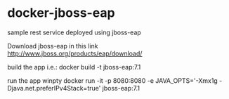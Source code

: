 # docker-jboss-eap
sample rest service deployed using jboss-eap 

Download jboss-eap in this link http://www.jboss.org/products/eap/download/ 

build the app
i.e.: docker build -t jboss-eap:7.1

run the app
winpty docker run -it -p 8080:8080 -e JAVA_OPTS='-Xmx1g -Djava.net.preferIPv4Stack=true' jboss-eap:7.1
 
